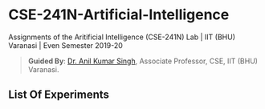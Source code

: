 # CSE-241N-Artificial-Intelligence
Assignments of the Aritificial Intelligence (CSE-241N) Lab | IIT (BHU) Varanasi | Even Semester 2019-20
> **Guided By**: [Dr. Anil Kumar Singh](https://iitbhu.ac.in/dept/cse/people/aksinghcse), Associate Professor, CSE, IIT (BHU) Varanasi.

## List Of Experiments
